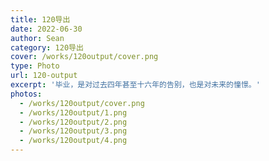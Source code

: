 ```yaml
---
title: 120导出
date: 2022-06-30
author: Sean
category: 120导出
cover: /works/120output/cover.png
type: Photo
url: 120-output
excerpt: '毕业，是对过去四年甚至十六年的告别，也是对未来的憧憬。'
photos:
  - /works/120output/cover.png
  - /works/120output/1.png
  - /works/120output/2.png
  - /works/120output/3.png
  - /works/120output/4.png
---
```

